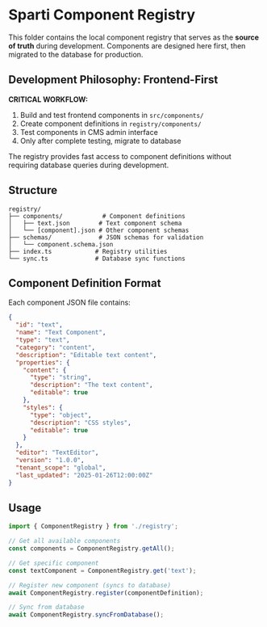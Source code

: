 # Sparti Component Registry

This folder contains the local component registry that serves as the **source of truth** during development. Components are designed here first, then migrated to the database for production.

## Development Philosophy: Frontend-First

**CRITICAL WORKFLOW:**
1. Build and test frontend components in `src/components/`
2. Create component definitions in `registry/components/`
3. Test components in CMS admin interface
4. Only after complete testing, migrate to database

The registry provides fast access to component definitions without requiring database queries during development.

## Structure

```
registry/
├── components/           # Component definitions
│   ├── text.json        # Text component schema
│   └── [component].json # Other component schemas
├── schemas/             # JSON schemas for validation
│   └── component.schema.json
├── index.ts            # Registry utilities
└── sync.ts             # Database sync functions
```

## Component Definition Format

Each component JSON file contains:

```json
{
  "id": "text",
  "name": "Text Component", 
  "type": "text",
  "category": "content",
  "description": "Editable text content",
  "properties": {
    "content": {
      "type": "string",
      "description": "The text content",
      "editable": true
    },
    "styles": {
      "type": "object", 
      "description": "CSS styles",
      "editable": true
    }
  },
  "editor": "TextEditor",
  "version": "1.0.0",
  "tenant_scope": "global",
  "last_updated": "2025-01-26T12:00:00Z"
}
```

## Usage

```typescript
import { ComponentRegistry } from './registry';

// Get all available components
const components = ComponentRegistry.getAll();

// Get specific component
const textComponent = ComponentRegistry.get('text');

// Register new component (syncs to database)
await ComponentRegistry.register(componentDefinition);

// Sync from database
await ComponentRegistry.syncFromDatabase();
```